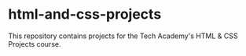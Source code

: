 # html-and-css-projects
This repository contains projects for the Tech Academy's HTML &amp; CSS Projects course.
